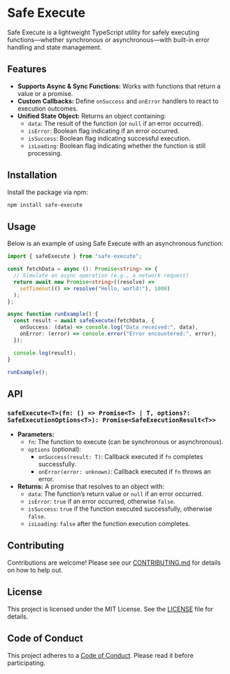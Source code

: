 # Safe Execute

Safe Execute is a lightweight TypeScript utility for safely executing functions—whether synchronous or asynchronous—with built-in error handling and state management.

## Features

- **Supports Async & Sync Functions:** Works with functions that return a value or a promise.
- **Custom Callbacks:** Define `onSuccess` and `onError` handlers to react to execution outcomes.
- **Unified State Object:** Returns an object containing:
  - `data`: The result of the function (or `null` if an error occurred).
  - `isError`: Boolean flag indicating if an error occurred.
  - `isSuccess`: Boolean flag indicating successful execution.
  - `isLoading`: Boolean flag indicating whether the function is still processing.

## Installation

Install the package via npm:

```bash
npm install safe-execute
```

## Usage

Below is an example of using Safe Execute with an asynchronous function:

```typescript
import { safeExecute } from "safe-execute";

const fetchData = async (): Promise<string> => {
  // Simulate an async operation (e.g., a network request)
  return await new Promise<string>((resolve) =>
    setTimeout(() => resolve("Hello, world!"), 1000)
  );
};

async function runExample() {
  const result = await safeExecute(fetchData, {
    onSuccess: (data) => console.log("Data received:", data),
    onError: (error) => console.error("Error encountered:", error),
  });

  console.log(result);
}

runExample();
```

## API

### `safeExecute<T>(fn: () => Promise<T> | T, options?: SafeExecutionOptions<T>): Promise<SafeExecutionResult<T>>`

- **Parameters:**
  - `fn`: The function to execute (can be synchronous or asynchronous).
  - `options` (optional):
    - `onSuccess(result: T)`: Callback executed if `fn` completes successfully.
    - `onError(error: unknown)`: Callback executed if `fn` throws an error.
- **Returns:** A promise that resolves to an object with:
  - `data`: The function’s return value or `null` if an error occurred.
  - `isError`: `true` if an error occurred, otherwise `false`.
  - `isSuccess`: `true` if the function executed successfully, otherwise `false`.
  - `isLoading`: `false` after the function execution completes.

## Contributing

Contributions are welcome! Please see our [CONTRIBUTING.md](CONTRIBUTING.md) for details on how to help out.

## License

This project is licensed under the MIT License. See the [LICENSE](LICENSE) file for details.

## Code of Conduct

This project adheres to a [Code of Conduct](CODE_OF_CONDUCT.md). Please read it before participating.

